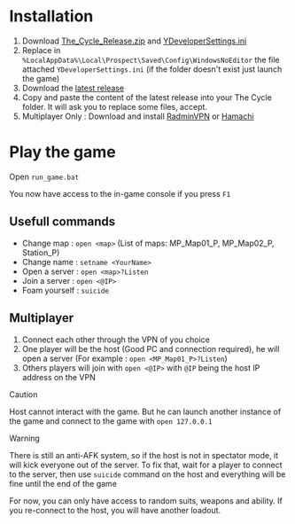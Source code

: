 # Installation

1. Download [The_Cycle_Release.zip](https://drive.google.com/file/d/1M3beRG8YTR2jwcY-wJgA6Ov5ruKJlVfF/view?usp=sharing) and [YDeveloperSettings.ini](YDeveloperSettings.ini)
2. Replace in `%LocalAppData%\Local\Prospect\Saved\Config\WindowsNoEditor` the file attached `YDeveloperSettings.ini` (if the folder doesn't exist just launch the game)
3. Download the [latest release](https://github.com/Arkai-t/Prospect/releases)
4. Copy and paste the content of the latest release into your The Cycle folder. It will ask you to replace some files, accept.
5. Multiplayer Only : Download and install [RadminVPN](https://www.radmin-vpn.com/fr/) or [Hamachi](https://vpn.net/)

# Play the game

Open `run_game.bat`

You now have access to the in-game console if you press `F1`

## Usefull commands

- Change map : `open <map>` (List of maps: MP_Map01_P, MP_Map02_P, Station_P)
- Change name : `setname <YourName>`
- Open a server : `open <map>?Listen`
- Join a server : `open <@IP>`
- Foam yourself : `suicide` 

## Multiplayer

1. Connect each other through the VPN of you choice 
2. One player will be the host (Good PC and connection required), he will open a server (For example : `open <MP_Map01_P>?Listen`)
3. Others players will join with `open <@IP>` with `@IP` being the host IP address on the VPN

> [!CAUTION]
> Host cannot interact with the game. But he can launch another instance of the game and connect to the game with `open 127.0.0.1`

> [!WARNING]
> There is still an anti-AFK system, so if the host is not in spectator mode, it will kick everyone out of the server. To fix that, wait for a player to connect to the server, then use `suicide` command on the host and everything will be fine until the end of the game

For now, you can only have access to random suits, weapons and ability. If you re-connect to the host, you will have another loadout.
